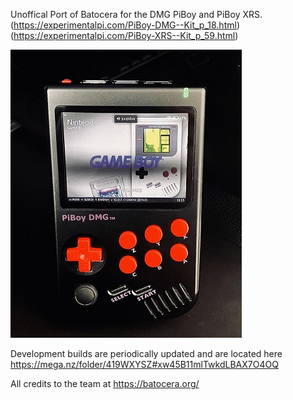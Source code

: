 Unoffical Port of Batocera for the DMG PiBoy and PiBoy XRS. 
(https://experimentalpi.com/PiBoy-DMG--Kit_p_18.html)
(https://experimentalpi.com/PiBoy-XRS--Kit_p_59.html)

![batocera.piboy logo](https://raw.githubusercontent.com/Hancock33/batocera.piboy/master/.github/logo.jpg)

Development builds are periodically updated and are located here https://mega.nz/folder/419WXYSZ#xw45B11mlTwkdLBAX7O4OQ

All credits to the team at https://batocera.org/
